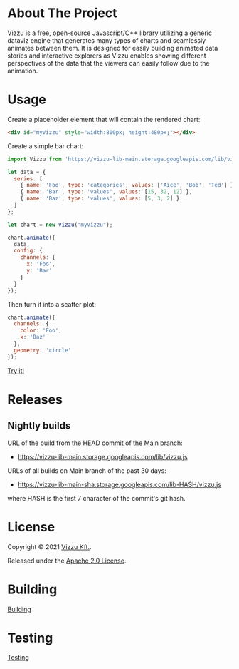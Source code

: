 # About The Project

Vizzu is a free, open-source Javascript/C++ library utilizing a generic dataviz engine 
that generates many types of charts and seamlessly animates between them. 
It is designed for easily building animated data stories and interactive explorers 
as Vizzu enables showing different perspectives of the data that the viewers can 
easily follow due to the animation.

# Usage

Create a placeholder element that will contain the rendered chart:

```html
<div id="myVizzu" style="width:800px; height:480px;"></div>
```

Create a simple bar chart:

```javascript
import Vizzu from 'https://vizzu-lib-main.storage.googleapis.com/lib/vizzu.js';

let data = {
  series: [
    { name: 'Foo', type: 'categories', values: ['Aice', 'Bob', 'Ted'] },
    { name: 'Bar', type: 'values', values: [15, 32, 12] },
    { name: 'Baz', type: 'values', values: [5, 3, 2] }
  ]
};

let chart = new Vizzu("myVizzu");

chart.animate({
  data,
  config: {
    channels: {
      x: 'Foo',
      y: 'Bar'
    }
  }
});
```

Then turn it into a scatter plot:

```javascript
chart.animate({
  channels: {
    color: 'Foo', 
    x: 'Baz'
  },
  geometry: 'circle'
});
```
[Try it!](https://jsfiddle.net/VizzuHQ/dk7b86vc/1/)

# Releases

## Nightly builds 

URL of the build from the HEAD commit of the Main branch:

* https://vizzu-lib-main.storage.googleapis.com/lib/vizzu.js

URLs of all builds on Main branch of the past 30 days:

* https://vizzu-lib-main-sha.storage.googleapis.com/lib-HASH/vizzu.js

where HASH is the first 7 character of the commit's git hash.

# License

Copyright © 2021 [Vizzu Kft.](https://vizzuhq.com).

Released under the [Apache 2.0 License](LICENSE).

# Building 

[Building](project/build.md)

# Testing

[Testing](test/test.md)
